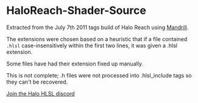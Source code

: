 # HaloReach-Shader-Source

Extracted from the July 7th 2011 tags build of Halo Reach using [Mandrill](https://github.com/ChimpsAtSea/Blam-Creation-Suite#engineering-overview).

The extensions were chosen based on a heuristic that if a file contained `.hlsl` case-insensitively within the first two lines, it was given a .hlsl extension.

Some files have had their extension fixed up manually.

This is not complete; .h files were not processed into .hlsl_include tags so they can't be recovered.

[Join the Halo HLSL discord](https://discord.gg/aKQCDmQjYN)
